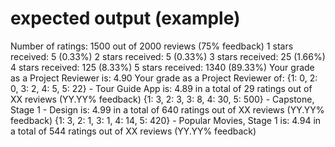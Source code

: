# expected output (example)

Number of ratings: 1500 out of 2000 reviews (75% feedback)
1 stars received: 5 (0.33%)
2 stars received: 5 (0.33%)
3 stars received: 25 (1.66%)
4 stars received: 125 (8.33%)
5 stars received: 1340 (89.33%)
Your grade as a Project Reviewer is: 4.90
Your grade as a Project Reviewer of:
{1: 0, 2: 0, 3: 2, 4: 5, 5: 22}
    - Tour Guide App is: 4.89 in a total of 29 ratings out of XX reviews (YY.YY% feedback)
{1: 3, 2: 3, 3: 8, 4: 30, 5: 500}
    - Capstone, Stage 1 -  Design is: 4.99 in a total of 640 ratings out of XX reviews (YY.YY% feedback)
{1: 3, 2: 1, 3: 1, 4: 14, 5: 420}
    - Popular Movies, Stage 1 is: 4.94 in a total of 544 ratings out of XX reviews (YY.YY% feedback)
